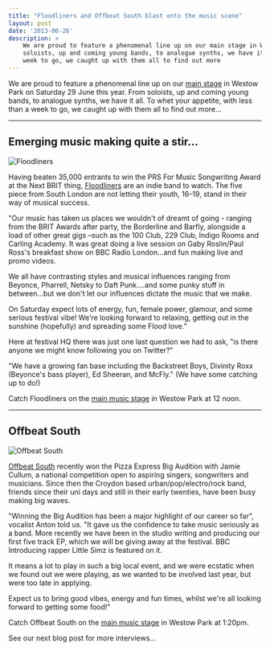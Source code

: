 ```yaml
---
title: "Floodliners and Offbeat South blast onto the music scene"
layout: post
date: '2013-06-26'
description: >
    We are proud to feature a phenomenal line up on our main stage in Westow Park on Saturday 29 June this year. From
    soloists, up and coming young bands, to analogue synths, we have it all. To whet your appetite, with less than a
    week to go, we caught up with them all to find out more
---
```


We are proud to feature a phenomenal line up on our [main stage][1] in Westow Park on Saturday 29 June this year. From
soloists, up and coming young bands, to analogue synths, we have it all. To whet your appetite, with less than a
week to go, we caught up with them all to find out more&hellip;

-----

## Emerging music making quite a stir&hellip;

<img src="/images/blog/2013-06-26-floodliners.jpg" alt="Floodliners" class="left" />

Having beaten 35,000 entrants to win the PRS For Music Songwriting Award at the Next BRIT thing, [Floodliners][2] are
an indie band to watch. The five piece from South London are not letting their youth, 16–19, stand in their way of musical success.

"Our music has taken us places we wouldn't of dreamt of going - ranging from the BRIT Awards after party, the Borderline
and Barfly, alongside a load of other great gigs –such as the 100 Club, 229 Club, Indigo Rooms and Carling Academy.
It was great doing a live session on Gaby Roslin/Paul Ross's breakfast show on BBC Radio London...and fun making live
and promo videos.

We all have contrasting styles and musical influences ranging from Beyonce, Pharrell, Netsky to Daft Punk....and some
punky stuff in between...but we don't let our influences dictate the music that we make.

On Saturday expect lots of energy, fun, female power, glamour, and some serious festival vibe! We're looking forward
to relaxing, getting out in the sunshine (hopefully) and spreading some Flood love."

Here at festival HQ there was just one last question we had to ask, "is there anyone we might know following you on Twitter?"

"We have a growing fan base including the Backstreet Boys, Divinity Roxx (Beyonce's bass player), Ed Sheeran, and
McFly." (We have some catching up to do!)

Catch Floodliners on the [main music stage][1] in Westow Park at 12 noon.

-----
## Offbeat South

<img src="/images/blog/2013-06-26-offbeat-south.jpg" alt="Offbeat South" class="left" />

[Offbeat South][3] recently won the Pizza Express Big Audition with Jamie Cullum, a national
competition open to aspiring singers, songwriters and musicians. Since then the Croydon based urban/pop/electro/rock
band, friends since their uni days and still in their early twenties, have been busy making big waves.

"Winning the Big Audition has been a major highlight of our career so far", vocalist Anton told us. "It gave us the
confidence to take music seriously as a band. More recently we have been in the studio writing and producing our
first five track EP, which we will be giving away at the festival. BBC Introducing rapper Little Simz is featured on it.

It means a lot to play in such a big local event, and we were ecstatic when we found out we were playing, as we
wanted to be involved last year, but were too late in applying.

Expect us to bring good vibes, energy and fun times, whilst we're all looking forward to getting some food!"

Catch Offbeat South on the [main music stage][1] in Westow Park at 1:20pm.

See our next blog post for more interviews…

[1]: /whats-on/saturday-29-june/bands
[2]: https://www.facebook.com/FloodlinersMusic
[3]: http://offbeatsouth.com/